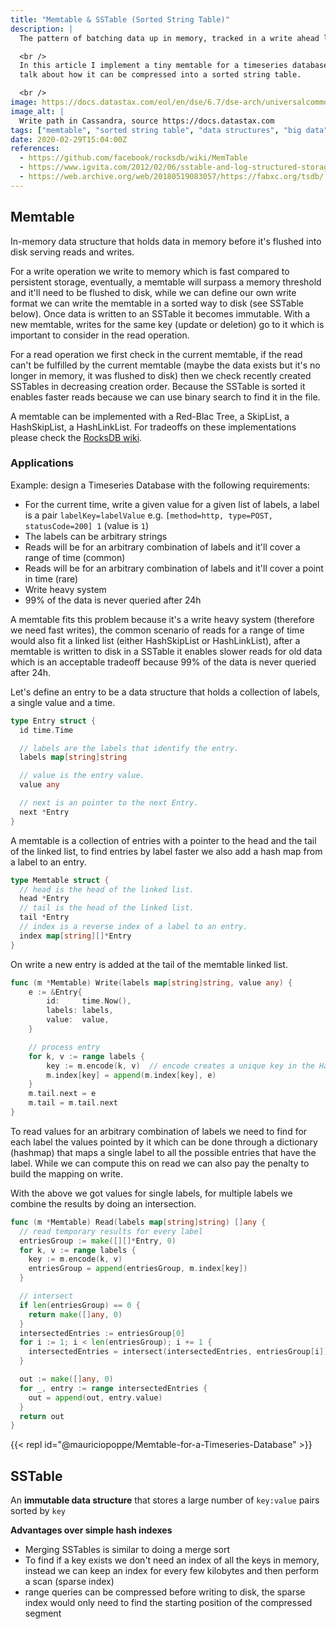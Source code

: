 ```yaml
---
title: "Memtable & SSTable (Sorted String Table)"
description: |
  The pattern of batching data up in memory, tracked in a write ahead log, and periodically flushed to disk is ubiquitous today. OSS examples are LevelDB, Cassandra, InfluxDB, or HBase.

  <br />
  In this article I implement a tiny memtable for a timeseries database in golang and briefly
  talk about how it can be compressed into a sorted string table.

  <br />
image: https://docs.datastax.com/eol/en/dse/6.7/dse-arch/universalcommons/graphics/dmlWriteProcess.png
image_alt: |
  Write path in Cassandra, source https://docs.datastax.com
tags: ["memtable", "sorted string table", "data structures", "big data", "linked list"]
date: 2020-02-29T15:04:00Z
references:
  - https://github.com/facebook/rocksdb/wiki/MemTable
  - https://www.igvita.com/2012/02/06/sstable-and-log-structured-storage-leveldb/
  - https://web.archive.org/web/20180519083057/https://fabxc.org/tsdb/
---
```


## Memtable

In-memory data structure that holds data in memory before it's flushed into disk serving reads and writes.

For a write operation we write to memory which is fast compared to persistent storage,
eventually, a memtable will surpass a memory threshold and it'll need to be flushed to disk, while we can define
our own write format we can write the memtable in a sorted way to disk (see SSTable below). Once data is written
to an SSTable it becomes immutable. With a new memtable, writes for the same key (update or deletion) go to
it which is important to consider in the read operation.

For a read operation we first check in the current memtable, if the read can't be fulfilled by the current
memtable (maybe the data exists but it's no longer in memory, it was flushed to disk) then we check recently
created SSTables in decreasing creation order. Because the SSTable is sorted it enables faster reads because
we can use binary search to find it in the file.

A memtable can be implemented with a Red-Blac Tree, a SkipList, a HashSkipList, a HashLinkList.
For tradeoffs on these implementations please check the [RocksDB wiki](https://github.com/facebook/rocksdb/wiki/MemTable).

### Applications

Example: design a Timeseries Database with the following requirements:

- For the current time, write a given value for a given list of labels, a label is a pair `labelKey=labelValue` e.g. `[method=http, type=POST, statusCode=200] 1` (value is `1`)
- The labels can be arbitrary strings
- Reads will be for an arbitrary combination of labels and it'll cover a range of time (common)
- Reads will be for an arbitrary combination of labels and it'll cover a point in time (rare)
- Write heavy system
- 99% of the data is never queried after 24h

A memtable fits this problem because it's a write heavy system (therefore we need fast writes),
the common scenario of reads for a range of time would also fit a linked list (either HashSkipList or HashLinkList),
after a memtable is written to disk in a SSTable it enables slower reads for old data which is an acceptable
tradeoff because 99% of the data is never queried after 24h.

Let's define an entry to be a data structure that holds a collection of labels, a single value and a time.

```go
type Entry struct {
  id time.Time

  // labels are the labels that identify the entry.
  labels map[string]string

  // value is the entry value.
  value any

  // next is an pointer to the next Entry.
  next *Entry
}
```

A memtable is a collection of entries with a pointer to the head and the tail of the linked list,
to find entries by label faster we also add a hash map from a label to an entry.

```go
type Memtable struct {
  // head is the head of the linked list.
  head *Entry
  // tail is the head of the linked list.
  tail *Entry
  // index is a reverse index of a label to an entry.
  index map[string][]*Entry
}
```

On write a new entry is added at the tail of the memtable linked list.

```go
func (m *Memtable) Write(labels map[string]string, value any) {
	e := &Entry{
		id:     time.Now(),
		labels: labels,
		value:  value,
	}

	// process entry
	for k, v := range labels {
		key := m.encode(k, v)  // encode creates a unique key in the HashMap
		m.index[key] = append(m.index[key], e)
	}
	m.tail.next = e
	m.tail = m.tail.next
}
```

To read values for an arbitrary combination of labels we need to find for each label the
values pointed by it which can be done through a dictionary (hashmap) that maps a single
label to all the possible entries that have the label. While we can compute this on read
we can also pay the penalty to build the mapping on write.

With the above we got values for single labels, for multiple labels we combine the results
by doing an intersection.

```go
func (m *Memtable) Read(labels map[string]string) []any {
  // read temporary results for every label
  entriesGroup := make([][]*Entry, 0)
  for k, v := range labels {
    key := m.encode(k, v)
    entriesGroup = append(entriesGroup, m.index[key])
  }

  // intersect
  if len(entriesGroup) == 0 {
    return make([]any, 0)
  }
  intersectedEntries := entriesGroup[0]
  for i := 1; i < len(entriesGroup); i += 1 {
    intersectedEntries = intersect(intersectedEntries, entriesGroup[i])
  }

  out := make([]any, 0)
  for _, entry := range intersectedEntries {
    out = append(out, entry.value)
  }
  return out
}
```

{{< repl id="@mauriciopoppe/Memtable-for-a-Timeseries-Database" >}}

## SSTable

An **immutable data structure** that stores a large number of `key:value` pairs sorted by `key`

**Advantages over simple hash indexes**

- Merging SSTables is similar to doing a merge sort
- To find if a key exists we don't need an index of all the keys in memory, instead we can keep an index for every few kilobytes and then perform a scan (sparse index)
- range queries can be compressed before writing to disk, the sparse index would only need to find the starting position of the compressed segment

